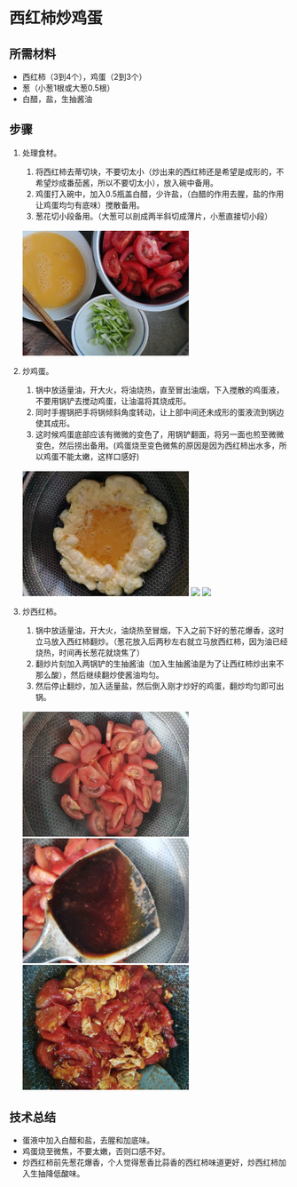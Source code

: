 # 西红柿炒鸡蛋

## 所需材料

* 西红柿（3到4个），鸡蛋（2到3个）
* 葱（小葱1根或大葱0.5根）
* 白醋，盐，生抽酱油

## 步骤

1. 处理食材。
    1. 将西红柿去蒂切块，不要切太小（炒出来的西红柿还是希望是成形的，不希望炒成番茄酱，所以不要切太小），放入碗中备用。
    1. 鸡蛋打入碗中，加入0.5瓶盖白醋，少许盐，（白醋的作用去腥，盐的作用让鸡蛋均匀有底味）搅散备用。
    1. 葱花切小段备用。（大葱可以剖成两半斜切成薄片，小葱直接切小段）

    <br />
    <img src="../img/tomato_egg1.jpeg" width="300" />

1. 炒鸡蛋。
    1. 锅中放适量油，开大火，将油烧热，直至冒出油烟，下入搅散的鸡蛋液，不要用锅铲去搅动鸡蛋，让油温将其烧成形。
    1. 同时手握锅把手将锅倾斜角度转动，让上部中间还未成形的蛋液流到锅边使其成形。
    1. 这时候鸡蛋底部应该有微微的变色了，用锅铲翻面，将另一面也煎至微微变色，然后捞出备用。(鸡蛋烧至变色微焦的原因是因为西红柿出水多，所以鸡蛋不能太嫩，这样口感好)

    <br />
    <img src="../img/tomato_egg2.jpeg" width="300" />
    <img src="../img/tomato_egg3.jpeg" width="300" />
    <img src="../img/tomato_egg4.jpeg" width="300" />


1. 炒西红柿。
    1. 锅中放适量油，开大火，油烧热至冒烟，下入之前下好的葱花爆香，这时立马放入西红柿翻炒。（葱花放入后两秒左右就立马放西红柿，因为油已经烧热，时间再长葱花就烧焦了）
    1. 翻炒片刻加入两锅铲的生抽酱油（加入生抽酱油是为了让西红柿炒出来不那么酸），然后继续翻炒使酱油均匀。
    1. 然后停止翻炒，加入适量盐，然后倒入刚才炒好的鸡蛋，翻炒均匀即可出锅。

    <br />
    <img src="../img/tomato_egg5.jpeg" width="300" />
    <img src="../img/tomato_egg6.jpeg" width="300" />
    <img src="../img/tomato_egg7.jpeg" width="300" />

## 技术总结

* 蛋液中加入白醋和盐，去腥和加底味。
* 鸡蛋烧至微焦，不要太嫩，否则口感不好。
* 炒西红柿前先葱花爆香，个人觉得葱香比蒜香的西红柿味道更好，炒西红柿加入生抽降低酸味。
